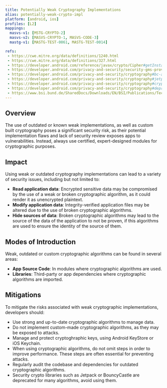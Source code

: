 ```yaml
---
title: Potentially Weak Cryptography Implementations
alias: potentially-weak-crypto-impl
platform: [android, ios]
profiles: [L2]
mappings:
  masvs-v1: [MSTG-CRYPTO-2]
  masvs-v2: [MASVS-CRYPTO-1, MASVS-CODE-3]
  mastg-v1: [MASTG-TEST-0061, MASTG-TEST-0014]

refs: 
 - https://cwe.mitre.org/data/definitions/1240.html
 - https://cwe.mitre.org/data/definitions/327.html
 - https://developer.android.com/reference/javax/crypto/Cipher#getInstance(java.lang.String)
 - https://developer.android.com/privacy-and-security/security-gms-provider
 - https://developer.android.com/privacy-and-security/cryptography#bc-algorithms
 - https://developer.android.com/privacy-and-security/cryptography#jetpack_security_crypto_library
 - https://developer.android.com/privacy-and-security/cryptography#crypto_provider
 - https://developer.android.com/privacy-and-security/cryptography#deprecated-functionality
 - https://www.bsi.bund.de/SharedDocs/Downloads/EN/BSI/Publications/TechGuidelines/TG02102/BSI-TR-02102-1.pdf?__blob=publicationFile
---
```


## Overview

The use of outdated or known weak implementations, as well as custom built cryptography poses a significant security risk, as their potential implementation flaws and lack of security review exposes apps to vulnerabilities. Instead, always use certified, expert-designed modules for cryptographic purposes.

## Impact

Using weak or outdated cryptography implementations can lead to a variety of security issues, including but not limited to:

- **Read application data**: Encrypted sensitive data may be compromised by the use of a weak or broken cryptographic algorithm, as it could render it as unencrypted plaintext.
- **Modify application data**: Integrity-verified application files may be altered due to the use of broken cryptographic algorithms.
- **Hide sources of data**: Broken cryptographic algorithms may lead to the source of the data of the application to not be proven, if this algorithms are used to ensure the identity of the source of them.

## Modes of Introduction


Weak, outdated or custom cryptographic algorithms can be found in several areas:

- **App Source Code**: In modules where cryptographic algorithms are used.
- **Libraries**: Third-party or app dependencies where cryptographic algorithms are imported.


## Mitigations

To mitigate the risks associated with weak cryptographic implementations, developers should:

- Use strong and up-to-date cryptographic algorithms to manage data.
- Do not implement custom-made cryptographic algorithms, as they may be exposed to attacks.
- Manage and protect cryptoghraphic keys, using Android KeyStore or iOS Keychain.
- When using cryptographic algorithms, do not omit steps in order to improve performance. These steps are often essential for preventing attacks.
- Regularly audit the codebase and dependencies for outdated cryptographic algorithms.
- Security crypto libraries such as Jetpack or BouncyCastle are deprecated for many algorithms, avoid using them.

